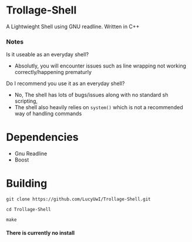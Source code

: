 # Trollage-Shell
A Lightwieght Shell using GNU readline. Written in C++

### Notes
Is it useable as an everyday shell?
- Absolutly, you will encounter issues such as line wrapping not working correctly/happening prematurly

Do I recommend you use it as an everyday shell?
- No, The shell has lots of bugs/issues along with no standard sh scripting,
- The shell also heavily relies on `system()` which is not a recommended way of handling commands


# Dependencies
- Gnu Readline
- Boost

# Building
`git clone https://github.com/LucyUwI/Trollage-Shell.git`

`cd Trollage-Shell`

`make`

#### There is currently no install

